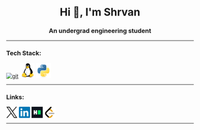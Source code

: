 <h1 align="center">Hi 👋, I'm Shrvan</h1>
<h3 align="center">An undergrad engineering student</h3>
<hr />

<h3 align="left">Tech Stack:</h3>
<p align="left">
    <a href="https://git-scm.com/" target="_blank" rel="noopener noreferrer">
        <img
            src="https://www.vectorlogo.zone/logos/git-scm/git-scm-icon.svg"
            alt="git"
            width="40"
            height="40"
    /></a>
    <a href="https://www.linux.org/" target="_blank" rel="noopener noreferrer">
        <img
            src="https://raw.githubusercontent.com/devicons/devicon/master/icons/linux/linux-original.svg"
            alt="linux"
            width="40"
            height="40"
    /></a>
    <a href="https://www.python.org" target="_blank" rel="noopener noreferrer">
        <img
            src="https://raw.githubusercontent.com/devicons/devicon/master/icons/python/python-original.svg"
            alt="python"
            width="40"
            height="40"
    /></a>
</p>
<hr />

<h3 align="left">Links:</h3>
<p align="left">
    <a
        href="https://x.com/shrvansudhakara"
        target="_blank"
        rel="noopener noreferrer"
        ><picture>
            <!-- Dark mode image -->
            <source
                srcset="assets/x-icon-dark.svg"
                media="(prefers-color-scheme: dark)" />
            <!-- Light mode image -->
            <source
                srcset="assets/x-icon-light.svg"
                media="(prefers-color-scheme: light)" />
            <!-- Fallback (in case prefers-color-scheme is not supported) -->
            <img
                src="assets/x-icon-light.svg"
                alt="X-logo"
                height="30"
                align="center" /></picture
    ></a>
    <a
        href="https://linkedin.com/in/shrvansudhakara"
        target="_blank"
        rel="noopener noreferrer"
        ><img
            align="center"
            src="assets/linkedin-icon.svg"
            alt="linkedin.com/in/shrvansudhakara"
            height="30"
    /></a>
    <a
        href="https://www.hackerrank.com/shrvansudhakara"
        target="_blank"
        rel="noopener noreferrer"
        ><img
            align="center"
            src="assets/hackerrank-icon.svg"
            alt="hackerrank.com/shrvansudhakara"
            height="30"
    /></a>
    <a
        href="https://www.leetcode.com/shrvansudhakara"
        target="_blank"
        rel="noopener noreferrer"
        ><picture>
            <!-- Dark mode image -->
            <source
                srcset="assets/leetcode-icon-dark.svg"
                media="(prefers-color-scheme: dark)" />
            <!-- Light mode image -->
            <source
                srcset="assets/leetcode-icon-light"
                media="(prefers-color-scheme: light)" />
            <!-- Fallback (in case prefers-color-scheme is not supported) -->
            <img
                src="assets/leetcode-icon-light.svg"
                alt="X-logo"
                height="30"
                align="center" /></picture
    ></a>
</p>
<hr />
